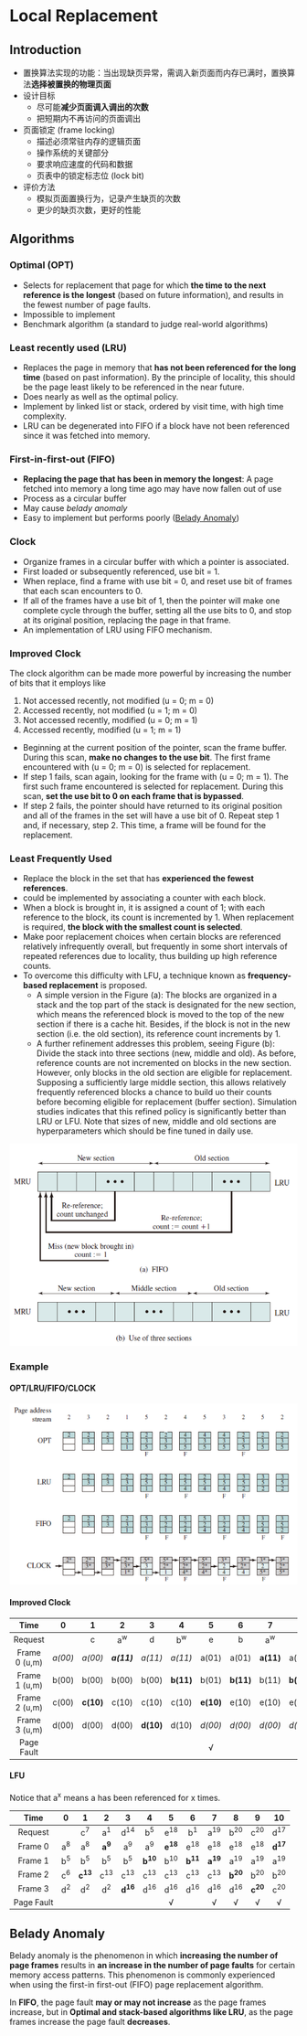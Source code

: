# Local Replacement

## Introduction

* 置换算法实现的功能：当出现缺页异常，需调入新页面而内存已满时，置换算法**选择被置换的物理页面**
* 设计目标
  * 尽可能**减少页面调入调出的次数**
  * 把短期内不再访问的页面调出
* 页面锁定 (frame locking)
  * 描述必须常驻内存的逻辑页面
  * 操作系统的关键部分
  * 要求响应速度的代码和数据
  * 页表中的锁定标志位 (lock bit)
* 评价方法
  * 模拟页面置换行为，记录产生缺页的次数
  * 更少的缺页次数，更好的性能

## Algorithms

### Optimal (OPT)

* Selects for replacement that page for which **the time to the next reference is the longest** (based on future information), and results in the fewest number of page faults.
* Impossible to implement
* Benchmark algorithm (a standard to judge real-world
algorithms)

### Least recently used (LRU)

* Replaces the page in memory that **has not been referenced for the long time** (based on past information). By the principle of locality, this should be the page least likely to be referenced in the near future.
* Does nearly as well as the optimal policy.
* Implement by linked list or stack, ordered by visit time, with high time complexity.
* LRU can be degenerated into FIFO if a block have not been referenced since it was fetched into memory.

### First-in-first-out (FIFO)

* **Replacing the page that has been in memory the longest**: A page fetched into memory a long time ago may have now fallen out of use
* Process as a circular buffer
* May cause *belady anomaly*
* Easy to implement but performs poorly ([Belady Anomaly](#belady-anomaly))

### Clock

* Organize frames in a circular buffer with which a pointer is associated.
* First loaded or subsequently referenced, use bit = 1.
* When replace, find a frame with use bit = 0, and reset use bit of frames that each scan encounters to 0.
* If all of the frames have a use bit of 1, then the pointer will make one complete cycle through the buffer, setting all the use bits to 0, and stop at its original position, replacing the page in that frame.
* An implementation of LRU using FIFO mechanism.

### Improved Clock

The clock algorithm can be made more powerful by increasing the number of bits that it employs like

1. Not accessed recently, not modified (u = 0; m = 0)
2. Accessed recently, not modified (u = 1; m = 0)
3. Not accessed recently, modified (u = 0; m = 1)
4. Accessed recently, modified (u = 1; m = 1)

* Beginning at the current position of the pointer, scan the frame buffer. During
this scan, **make no changes to the use bit**. The first frame encountered with
(u = 0; m = 0) is selected for replacement.
* If step 1 fails, scan again, looking for the frame with (u = 0; m = 1). The first
such frame encountered is selected for replacement. During this scan, **set the
use bit to 0 on each frame that is bypassed**.
* If step 2 fails, the pointer should have returned to its original position and all
of the frames in the set will have a use bit of 0. Repeat step 1 and, if necessary,
step 2. This time, a frame will be found for the replacement.

### Least Frequently Used

* Replace the block in the set that has **experienced the fewest references**.
* could be implemented by associating a counter with each block.
* When a block is brought in, it is assigned a count of 1; with each reference to the block, its count is incremented by 1. When replacement is required, **the block with the smallest count is selected**.
* Make poor replacement choices when certain blocks are referenced relatively infrequently overall, but frequently in some short intervals of repeated references due to locality, thus building up high reference counts.
* To overcome this difficulty with LFU, a technique known as **frequency-based replacement** is proposed.
  * A simple version in the Figure (a): The blocks are organized in a stack and the top part of the stack is designated for the new section, which means the referenced block is moved to the top of the new section if there is a cache hit. Besides, if the block is not in the new section (i.e. the old section), its reference count increments by 1.
  * A further refinement addresses this problem, seeing Figure (b): Divide the stack into three sections (new, middle and old). As before, reference counts are not incremented on blocks in the new section. However, only blocks in the old section are eligible for replacement. Supposing a sufficiently large middle section, this allows relatively frequently referenced blocks a chance to build uo their counts before becoming eligible for replacement (buffer section). Simulation studies indicates that this refined policy is significantly better than LRU or LFU. Note that sizes of new, middle and old sections are hyperparameters which should be fine tuned in daily use.

<div align="center">

![Frequency-Based Replacement](./assets/frequency_based_replacement.png)

</div>

### Example

#### OPT/LRU/FIFO/CLOCK

![Algorithm Compare](./assets/algorithm_compare.png)

#### Improved Clock

<center>

|Time|0|1|2|3|4|5|6|7|8|9|10|
|:--:|:--:|:--:|:--:|:--:|:--:|:--:|:--:|:--:|:--:|:--:|:--:|
|Request||c|a<sup>w</sup>|d|b<sup>w</sup>|e|b|a<sup>w</sup>|b|c|d|
|Frame 0 (u,m)|*a(00)*|*a(00)*|***a(11)***|*a(11)*|*a(11)*|a(01)|a(01)|**a(11)**|a(11)|*a(11)*|a(01)|
|Frame 1 (u,m)|b(00)|b(00)|b(00)|b(00)|**b(11)**|b(01)|**b(11)**|b(11)|**b(11)**|b(11)|b(01)|
|Frame 2 (u,m)|c(00)|**c(10)**|c(10)|c(10)|c(10)|**e(10)**|e(10)|e(10)|e(10)|e(10)|**d(10)**|
|Frame 3 (u,m)|d(00)|d(00)|d(00)|**d(10)**|d(10)|*d(00)*|*d(00)*|*d(00)*|*d(00)*|**c(10)**|*c(00)*|
|Page Fault||||||√||||√|√|

</center>

#### LFU

Notice that a<sup>x</sup> means a has been referenced for x times.
<center>

|Time|0|1|2|3|4|5|6|7|8|9|10|
|:--:|:--:|:--:|:--:|:--:|:--:|:--:|:--:|:--:|:--:|:--:|:--:|
|Request||c<sup>7</sup>|a<sup>1</sup>|d<sup>14</sup>|b<sup>5</sup>|e<sup>18</sup>|b<sup>1</sup>|a<sup>19</sup>|b<sup>20</sup>|c<sup>20</sup>|d<sup>17</sup>|
|Frame 0|a<sup>8</sup>|a<sup>8</sup>|**a<sup>9</sup>**|a<sup>9</sup>|a<sup>9</sup>|**e<sup>18</sup>**|e<sup>18</sup>|e<sup>18</sup>|e<sup>18</sup>|e<sup>18</sup>|**d<sup>17</sup>**|
|Frame 1|b<sup>5</sup>|b<sup>5</sup>|b<sup>5</sup>|b<sup>5</sup>|**b<sup>10</sup>**|b<sup>10</sup>|**b<sup>11</sup>**|**a<sup>19</sup>**|a<sup>19</sup>|a<sup>19</sup>|a<sup>19</sup>|
|Frame 2|c<sup>6</sup>|**c<sup>13</sup>**|c<sup>13</sup>|c<sup>13</sup>|c<sup>13</sup>|c<sup>13</sup>|c<sup>13</sup>|c<sup>13</sup>|**b<sup>20</sup>**|b<sup>20</sup>|b<sup>20</sup>|
|Frame 3|d<sup>2</sup>|d<sup>2</sup>|d<sup>2</sup>|**d<sup>16</sup>**|d<sup>16</sup>|d<sup>16</sup>|d<sup>16</sup>|d<sup>16</sup>|d<sup>16</sup>|**c<sup>20</sup>**|c<sup>20</sup>|
|Page Fault||||||√||√|√|√|√|

</center>

## Belady Anomaly

Belady anomaly is the phenomenon in which **increasing the number of page frames** results in **an increase in the number of page faults** for certain memory access patterns. This phenomenon is commonly experienced when using the first-in first-out (FIFO) page replacement algorithm.  

In **FIFO**, the page fault **may or may not increase** as the page frames increase, but in **Optimal and stack-based algorithms like LRU**, as the page frames increase the page fault **decreases**.
